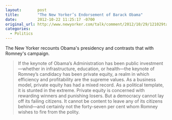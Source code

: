```yaml
---
layout:       post
title:        "The New Yorker’s Endorsement of Barack Obama"
date:         2012-10-22 11:25:17 -0700
original_url: http://www.newyorker.com/talk/comment/2012/10/29/121029taco_talk_editors?mbid=social_retweet
categories:
  - Politics
---
```


The New Yorker recounts Obama's presidency and contrasts that with Romney's campaign.

 > If the keynote of Obama’s Administration has been public investment—whether in infrastructure, education, or health—the keynote of Romney’s candidacy has been private equity, a realm in which efficiency and profitability are the supreme values. As a business model, private equity has had a mixed record. As a political template, it is stunted in the extreme. Private equity is concerned with rewarding winners and punishing losers. But a democracy cannot lay off its failing citizens. It cannot be content to leave any of its citizens behind—and certainly not the forty-seven per cent whom Romney wishes to fire from the polity.

